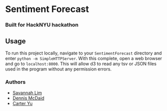 # Sentiment Forecast

### Built for HackNYU hackathon

## Usage

To run this project locally, navigate to your `SentimentForecast` directory and enter `python -m SimpleHTTPServer`. With this complete, open a web browser and go to `localhost:8000`. This will allow d3 to read any tsv or JSON files used in the program without any permission errors.

### Authors
* [Savannah Lim](https://github.com/hannavas)
* [Dennis McDaid](https://github.com/RajahBimmy)
* [Carter Yu](https://github.com/carteryu)
